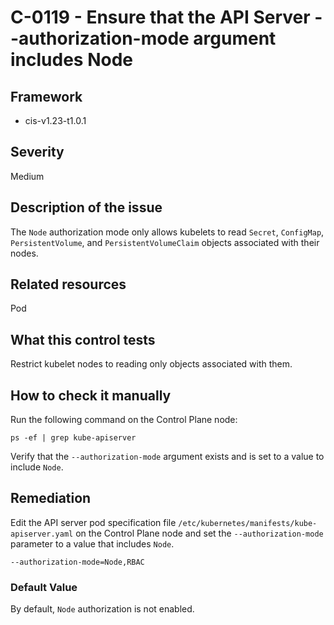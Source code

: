 # C-0119 - Ensure that the API Server --authorization-mode argument includes Node

## Framework
* cis-v1.23-t1.0.1
 
## Severity
Medium

## Description of the issue
The `Node` authorization mode only allows kubelets to read `Secret`, `ConfigMap`, `PersistentVolume`, and `PersistentVolumeClaim` objects associated with their nodes.
 
## Related resources
Pod
 
## What this control tests 
Restrict kubelet nodes to reading only objects associated with them.
 
## How to check it manually 
Run the following command on the Control Plane node:

 
```
ps -ef | grep kube-apiserver

```
 Verify that the `--authorization-mode` argument exists and is set to a value to include `Node`.
 
## Remediation
Edit the API server pod specification file `/etc/kubernetes/manifests/kube-apiserver.yaml` on the Control Plane node and set the `--authorization-mode` parameter to a value that includes `Node`.

 
```
--authorization-mode=Node,RBAC

```
 
### Default Value
By default, `Node` authorization is not enabled.
 
